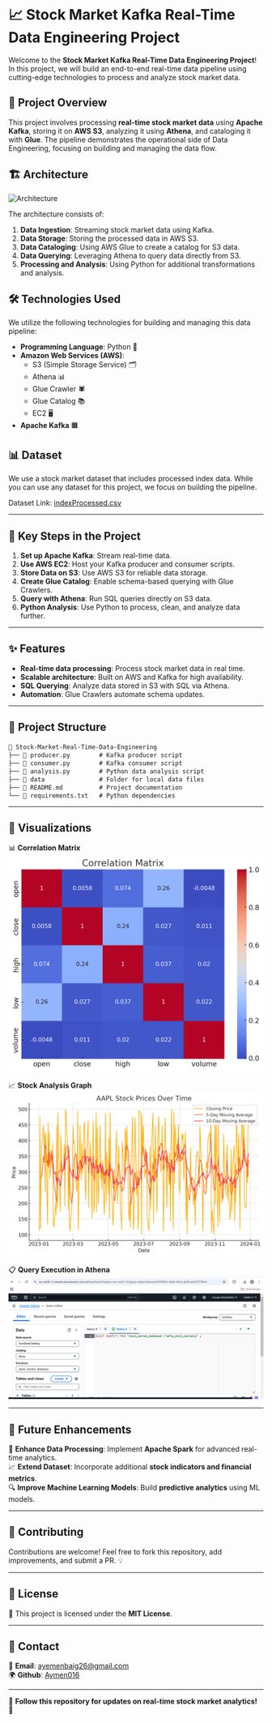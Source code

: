 # 📈 Stock Market Kafka Real-Time Data Engineering Project

Welcome to the **Stock Market Kafka Real-Time Data Engineering Project**! In this project, we will build an end-to-end real-time data pipeline using cutting-edge technologies to process and analyze stock market data. 

## 🚀 Project Overview
This project involves processing **real-time stock market data** using **Apache Kafka**, storing it on **AWS S3**, analyzing it using **Athena**, and cataloging it with **Glue**. The pipeline demonstrates the operational side of Data Engineering, focusing on building and managing the data flow.

## 🏗️ Architecture

![Architecture](https://github.com/user-attachments/assets/e451102b-2746-4dd0-afcf-7a6a1d6d5c32)

The architecture consists of:
1. **Data Ingestion**: Streaming stock market data using Kafka.
2. **Data Storage**: Storing the processed data in AWS S3.
3. **Data Cataloging**: Using AWS Glue to create a catalog for S3 data.
4. **Data Querying**: Leveraging Athena to query data directly from S3.
5. **Processing and Analysis**: Using Python for additional transformations and analysis.

## 🛠️ Technologies Used
We utilize the following technologies for building and managing this data pipeline:

- **Programming Language**: Python 🐍
- **Amazon Web Services (AWS)**:
  - S3 (Simple Storage Service) 🗂️
  - Athena 📊
  - Glue Crawler 🕷️
  - Glue Catalog 📚
  - EC2 🖥️
- **Apache Kafka** 🟧

## 📊 Dataset
We use a stock market dataset that includes processed index data. While you can use any dataset for this project, we focus on building the pipeline.

Dataset Link: [indexProcessed.csv](https://github.com/Aymen016/Real-Time-Stock-Market-Analysis/dataset/indexProcessed.csv)


---

## 🔑 Key Steps in the Project
1. **Set up Apache Kafka**: Stream real-time data.
2. **Use AWS EC2**: Host your Kafka producer and consumer scripts.
3. **Store Data on S3**: Use AWS S3 for reliable data storage.
4. **Create Glue Catalog**: Enable schema-based querying with Glue Crawlers.
5. **Query with Athena**: Run SQL queries directly on S3 data.
6. **Python Analysis**: Use Python to process, clean, and analyze data further.

---

## ✨ Features
- **Real-time data processing**: Process stock market data in real time.
- **Scalable architecture**: Built on AWS and Kafka for high availability.
- **SQL Querying**: Analyze data stored in S3 with SQL via Athena.
- **Automation**: Glue Crawlers automate schema updates.

---

## 📂 Project Structure
```plaintext
📂 Stock-Market-Real-Time-Data-Engineering
├── 📜 producer.py        # Kafka producer script
├── 📜 consumer.py        # Kafka consumer script
├── 📜 analysis.py        # Python data analysis script
├── 📂 data               # Folder for local data files
├── 📜 README.md          # Project documentation
└── 📜 requirements.txt   # Python dependencies
```
---

## 📸 Visualizations

📊 **Correlation Matrix**  
![Correlation Matrix](Correlation%20Matrix.png)

📈 **Stock Analysis Graph**  
![Stock Analysis Graph](Stock%20Analysis%20Graph.png)

📋 **Query Execution in Athena**  
![Query Execution](Query.png)

---

## 🔗 Future Enhancements

🚀 **Enhance Data Processing**: Implement **Apache Spark** for advanced real-time analytics.  
📈 **Extend Dataset**: Incorporate additional **stock indicators and financial metrics**.  
🔍 **Improve Machine Learning Models**: Build **predictive analytics** using ML models.  

---

## 🤝 Contributing

Contributions are welcome! Feel free to fork this repository, add improvements, and submit a PR. 💡

---

## 📜 License

🔖 This project is licensed under the **MIT License**.

---

## 📩 Contact

📧 **Email**: ayemenbaig26@gmail.com  
🌍 **Github**: [Aymen016](https://github.com/Aymen016)

---

🔗 **Follow this repository for updates on real-time stock market analytics!** 🚀
